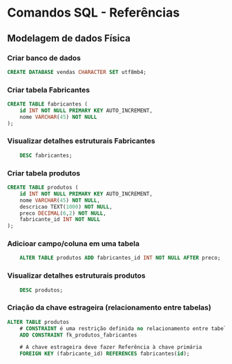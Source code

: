 # Comandos SQL - Referências

## Modelagem de dados Física

### Criar banco de dados


```sql
CREATE DATABASE vendas CHARACTER SET utf8mb4;
```

### Criar tabela Fabricantes

```sql
CREATE TABLE fabricantes (
    id INT NOT NULL PRIMARY KEY AUTO_INCREMENT,
    nome VARCHAR(45) NOT NULL
);
```

### Visualizar detalhes estruturais Fabricantes

```sql
    DESC fabricantes;
```	

### Criar tabela produtos

```sql
CREATE TABLE produtos (
    id INT NOT NULL PRIMARY KEY AUTO_INCREMENT,
    nome VARCHAR(45) NOT NULL,
    descricao TEXT(1000) NOT NULL,
    preco DECIMAL(6,2) NOT NULL,
    fabricante_id INT NOT NULL
);
```

### Adicioar campo/coluna em uma tabela 
```sql
    ALTER TABLE produtos ADD fabricantes_id INT NOT NULL AFTER preco;
```

### Visualizar detalhes estruturais produtos

```sql
    DESC produtos;
```

### Criação da chave estrageira (relacionamento entre tabelas)

```sql
ALTER TABLE produtos
    # CONSTRAINT é uma restrição definida no relacionamento entre tabelas
    ADD CONSTRAINT fk_produtos_fabricantes

    # A chave estrageira deve fazer Referência à chave primária
    FOREIGN KEY (fabricante_id) REFERENCES fabricantes(id);

```
